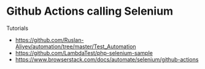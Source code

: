# Github Actions calling Selenium

Tutorials

- https://github.com/Ruslan-Aliyev/automation/tree/master/Test_Automation
- https://github.com/LambdaTest/php-selenium-sample
- https://www.browserstack.com/docs/automate/selenium/github-actions

